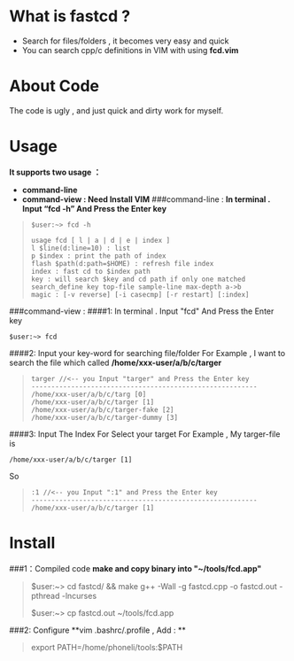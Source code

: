 # What is fastcd ?
- Search for files/folders , it becomes very easy and quick
- You can search cpp/c definitions in VIM with using **fcd.vim**

# About Code
The code is ugly , and just quick and dirty work for myself.

# Usage
**It supports two usage ：**
- **command-line**
- **command-view : Need Install VIM**
###command-line : 
**In terminal . Input “fcd -h” And Press the Enter key**
> ```
> $user:~> fcd -h
> 
> usage fcd [ l | a | d | e | index ]
> l $line(d:line=10) : list
> p $index : print the path of index
> flash $path(d:path=$HOME) : refresh file index 
> index : fast cd to $index path
> key : will search $key and cd path if only one matched
> search_define key top-file sample-line max-depth a->b 
> magic : [-v reverse] [-i casecmp] [-r restart] [:index] 
> 
> ```

###command-view :
####1: In terminal . Input "fcd" And Press the Enter key
```
$user:~> fcd
```
####2: Input your key-word for searching file/folder
For Example , I want to search the file which called **/home/xxx-user/a/b/c/targer**
> ```
> targer //<-- you Input "targer" and Press the Enter key
> ---------------------------------------------------------
> /home/xxx-user/a/b/c/targ [0]
> /home/xxx-user/a/b/c/targer [1]
> /home/xxx-user/a/b/c/targer-fake [2]
> /home/xxx-user/a/b/c/targer-dummy [3]
> ```
####3: Input The Index For Select your target
For Example , My targer-file is 
```
/home/xxx-user/a/b/c/targer [1]
```
So 
> ```
> :1 //<-- you Input ":1" and Press the Enter key
> ---------------------------------------------------------
> /home/xxx-user/a/b/c/targer [1]
> ```

# Install
###1：Compiled code
**make and copy binary into "~/tools/fcd.app"**

> \$user:~> cd fastcd/ && make
> g++ -Wall -g fastcd.cpp -o fastcd.out -pthread -lncurses
> 
> \$user:~> cp fastcd.out ~/tools/fcd.app
> 

###2: Configure
**vim .bashrc/.profile , Add : **
> export PATH=/home/phoneli/tools:$PATH


